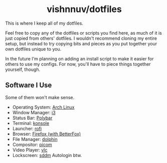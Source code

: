 <h1 align="center">vishnnuv/dotfiles</h1>

This is where I keep all of my dotfiles.

Feel free to copy any of the dotfiles or scripts you find here, as much of it is just copied from others' dotfiles. I wouldn't recommend cloning my entire setup, but instead to try copying bits and pieces as you put together your own dotfiles unique to you.

In the future I'm planning on adding an install script to make it easier for others to use my configs. For now, you'll have to piece things together yourself, though.

## Software I Use

Some of them won't make sense.

- Operating System: [Arch Linux](https://archlinux.org/)
- Window Manager: [i3](https://github.com/i3/i3) 
- Status Bar: [Polybar](https://github.com/polybar/polybar)
- Terminal: [konsole](https://github.com/KDE/konsole) 
- Launcher: [rofi](https://github.com/davatorium/rofi) 
- Browser: [Firefox (with BetterFox)](https://github.com/yokoffing/BetterFox)
- File Manager: [dolphin](https://github.com/KDE/dolphin)
- Compositor: [picom](https://github.com/yshui/picom)
- Video Player: [vlc](https://github.com/videolan/vlc) 
- Lockscreen: [sddm](https://github.com/sddm/sddm)  Autologin btw.
